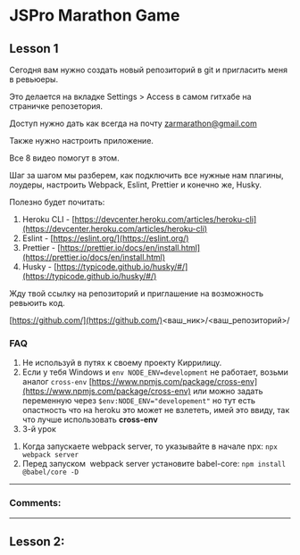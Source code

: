 # JSPro Marathon Game

## Lesson 1
Сегодня вам нужно создать новый репозиторий в git и пригласить меня в ревьюеры.

Это делается на вкладке Settings > Access в самом гитхабе на страничке репозетория. 

Доступ нужно дать как всегда на почту [zarmarathon@gmail.com](mailto:zarmarathon@gmail.com)

Также нужно настроить приложение.

Все 8 видео помогут в этом.

Шаг за шагом мы разберем, как подключить все нужные нам плагины, лоудеры, настроить Webpack, Eslint, Prettier и конечно же, Husky.

Полезно будет почитать:

1. Heroku CLI - [https://devcenter.heroku.com/articles/heroku-cli](https://devcenter.heroku.com/articles/heroku-cli)
2. Eslint - [https://eslint.org/](https://eslint.org/)
3. Prettier - [https://prettier.io/docs/en/install.html](https://prettier.io/docs/en/install.html)
4. Husky - [https://typicode.github.io/husky/#/](https://typicode.github.io/husky/#/)

Жду твой ссылку на репозиторий и приглашение на возможность ревьюить код.

[https://github.com/](https://github.com/)<ваш_ник>/<ваш_репозиторий>/

### FAQ

1. Не используй в путях к своему проекту Киррилицу.
2. Если у тебя Windows и `env NODE_ENV=development` не работает, возьми аналог `cross-env` [https://www.npmjs.com/package/cross-env](https://www.npmjs.com/package/cross-env) или можно задать переменную через `$env:NODE_ENV="developement"` но тут есть опастность что на heroku это может не взлететь, имей это ввиду, так что лучше использовать **cross-env**
3. 3-й урок
1) Когда запускаете webpack server, то указывайте в начале npx: `npx webpack server`
2) Перед запуском  webpack server установите babel-core: `npm install @babel/core -D`

---
### Comments:


---
## Lesson 2:
